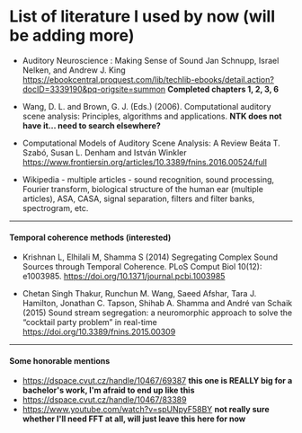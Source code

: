 # List of literature I used by now (will be adding more)

- Auditory Neuroscience : Making Sense of Sound
Jan Schnupp, Israel Nelken, and Andrew J. King
https://ebookcentral.proquest.com/lib/techlib-ebooks/detail.action?docID=3339190&pq-origsite=summon
**Completed chapters 1, 2, 3, 6**

- Wang, D. L. and Brown, G. J. (Eds.) (2006). Computational auditory scene analysis: Principles,
algorithms and applications.
**NTK does not have it... need to search elsewhere?**

- Computational Models of Auditory Scene Analysis: A Review
Beáta T. Szabó, Susan L. Denham and István Winkler
https://www.frontiersin.org/articles/10.3389/fnins.2016.00524/full

- Wikipedia - multiple articles - sound recognition, sound processing, Fourier transform,
biological structure of the human ear (multiple articles),
ASA, CASA, signal separation, filters and filter banks, spectrogram, etc.

------------------------------------------------------------------------------------------

#### Temporal coherence methods (interested)

- Krishnan L, Elhilali M, Shamma S (2014) 
Segregating Complex Sound Sources through Temporal Coherence. 
PLoS Comput Biol 10(12): e1003985. https://doi.org/10.1371/journal.pcbi.1003985

- Chetan Singh Thakur, Runchun M. Wang, Saeed Afshar, Tara J. Hamilton, Jonathan C. Tapson,
Shihab A. Shamma and André van Schaik (2015) Sound stream segregation: a neuromorphic approach
to solve the “cocktail party problem” in real-time
https://doi.org/10.3389/fnins.2015.00309

------------------------------------------------------------------------------------------

#### Some honorable mentions

 - https://dspace.cvut.cz/handle/10467/69387  **this one is REALLY big for a bachelor's
work, I'm afraid to end up like this**
 - https://dspace.cvut.cz/handle/10467/83389
 - https://www.youtube.com/watch?v=spUNpyF58BY  **not really sure whether I'll need FFT at all,
will just leave this here for now**